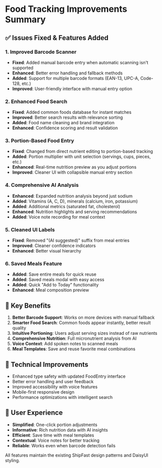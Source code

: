 # Food Tracking Improvements Summary

## ✅ Issues Fixed & Features Added

### 1. **Improved Barcode Scanner**
- **Fixed**: Added manual barcode entry when automatic scanning isn't supported
- **Enhanced**: Better error handling and fallback methods
- **Added**: Support for multiple barcode formats (EAN-13, UPC-A, Code-128, etc.)
- **Improved**: User-friendly interface with manual entry option

### 2. **Enhanced Food Search**
- **Fixed**: Added common foods database for instant matches
- **Improved**: Better search results with relevance sorting
- **Added**: Food name cleaning and brand integration
- **Enhanced**: Confidence scoring and result validation

### 3. **Portion-Based Food Entry**
- **Fixed**: Changed from direct nutrient editing to portion-based tracking
- **Added**: Portion multiplier with unit selection (servings, cups, pieces, etc.)
- **Enhanced**: Real-time nutrition preview as you adjust portions
- **Improved**: Cleaner UI with collapsible manual entry section

### 4. **Comprehensive AI Analysis**
- **Enhanced**: Expanded nutrition analysis beyond just sodium
- **Added**: Vitamins (A, C, D), minerals (calcium, iron, potassium)
- **Added**: Additional metrics (saturated fat, cholesterol)
- **Enhanced**: Nutrition highlights and serving recommendations
- **Added**: Voice note recording for meal context

### 5. **Cleaned UI Labels**
- **Fixed**: Removed "(AI suggested)" suffix from meal entries
- **Improved**: Cleaner confidence indicators
- **Enhanced**: Better visual hierarchy

### 6. **Saved Meals Feature**
- **Added**: Save entire meals for quick reuse
- **Added**: Saved meals modal with easy access
- **Added**: Quick "Add to Today" functionality
- **Enhanced**: Meal composition preview

## 🎯 Key Benefits

1. **Better Barcode Support**: Works on more devices with manual fallback
2. **Smarter Food Search**: Common foods appear instantly, better result quality
3. **Intuitive Portioning**: Users adjust serving sizes instead of raw nutrients
4. **Comprehensive Nutrition**: Full micronutrient analysis from AI
5. **Voice Context**: Add spoken notes to scanned meals
6. **Meal Templates**: Save and reuse favorite meal combinations

## 🚀 Technical Improvements

- Enhanced type safety with updated FoodEntry interface
- Better error handling and user feedback
- Improved accessibility with voice features
- Mobile-first responsive design
- Performance optimizations with intelligent search

## 📱 User Experience

- **Simplified**: One-click portion adjustments
- **Informative**: Rich nutrition data with AI insights
- **Efficient**: Save time with meal templates
- **Contextual**: Voice notes for better tracking
- **Reliable**: Works even when barcode detection fails

All features maintain the existing ShipFast design patterns and DaisyUI styling. 